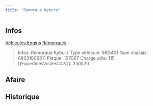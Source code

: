 ```yaml
---
title: "Remorque Kyburz"
---
```


## Infos
[Véhicules Engins](notes/engins%20de%20transport/véhicules/L_VehiculesEngins.md) [Remorques](notes/engins%20de%20transport/véhicules/C_Remorques.md)

> Infos: Remorque Kyburz
Type véhicule: 9KD401
Num chassis: 68031806811
Plaque: 107067
Charge utile: 115
[[ExpertisesVisitesOCV]]: 250520

## Afaire 

## Historique
